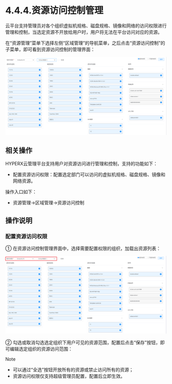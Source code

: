 # 4.4.4.资源访问控制管理

云平台支持管理员对各个组织虚拟机规格、磁盘规格、镜像和网络的访问权限进行管理和控制，当选定资源不开放给用户时，用户将无法在平台访问对应的资源。

在“资源管理”菜单下选择左侧“区域管理”的导航菜单，之后点击“资源访问控制”的子菜单，即可看到资源访问控制的管理界面：

![image-20210126160247163](resource_control.assets/image-20210126160247163.png)

##  相关操作

HYPERX云管理平台支持用户对资源访问进行管理和控制，支持的功能如下：

- 配置资源访问权限：配置选定部门可以访问的虚拟机规格、磁盘规格、镜像和网络资源。

操作入口如下：

- 资源管理→区域管理→资源访问控制

##  操作说明

### 配置资源访问权限

① 在资源访问控制管理界面中，选择需要配置权限的组织，加载出资源列表：

![image-20210126160341465](resource_control.assets/image-20210126160341465.png)

② 勾选或取消勾选选定组织下用户可见的资源范围，配置后点击“保存”按钮，即可编辑选定组织的资源访问范围：

> [!NOTE]
>
> - 可以通过“全选”按钮开放所有的资源或禁止访问所有的资源；
> - 资源访问权限仅支持超级管理员配置，配置后立即生效。
>

